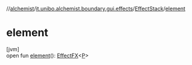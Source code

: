 //[alchemist](../../../index.md)/[it.unibo.alchemist.boundary.gui.effects](../index.md)/[EffectStack](index.md)/[element](element.md)

# element

[jvm]\
open fun [element](element.md)(): [EffectFX](../-effect-f-x/index.md)<[P](../../it.unibo.alchemist.boundary.gui.effects.json/-effect-group-adapter/index.md)>
